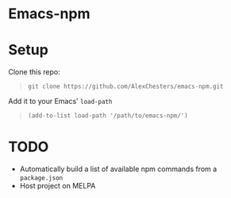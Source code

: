 # Emacs-npm

# Setup

Clone this repo:

> `git clone https://github.com/AlexChesters/emacs-npm.git`

Add it to your Emacs' `load-path`

> `(add-to-list load-path '/path/to/emacs-npm/')`

# TODO 

* Automatically build a list of available npm commands from a `package.json`
* Host project on MELPA
